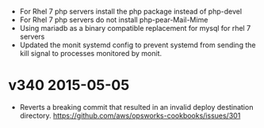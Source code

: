 - For Rhel 7 php servers install the php package instead of php-devel
- For Rhel 7 php servers do not install php-pear-Mail-Mime
- Using mariadb as a binary compatible replacement for mysql for rhel 7 servers
- Updated the monit systemd config to prevent systemd from sending the kill signal to processes monitored by monit.
# v340 2015-05-05
- Reverts a breaking commit that resulted in an invalid deploy destination
directory. https://github.com/aws/opsworks-cookbooks/issues/301

